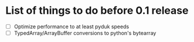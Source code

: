 # List of things to do before 0.1 release

- [ ] Optimize performance to at least pyduk speeds
- [ ] TypedArray/ArrayBuffer conversions to python's bytearray
